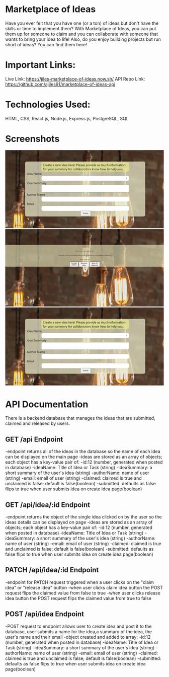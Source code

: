 # Marketplace of Ideas
Have you ever felt that you have one (or a ton) of ideas but don't have the skills or time to implement them?  With Marketplace of Ideas, you can put them up for someone to claim and you can collaborate with someone that wants to bring your idea to life! Also, do you enjoy building projects but run short of ideas? You can find them here!

# Important Links:
Live Link: https://jiles-marketplace-of-ideas.now.sh/
API Repo Link: https://github.com/ajiles91/marketplace-of-ideas-api

# Technologies Used:
HTML, CSS, React.js, Node.js, Express.js, PostgreSQL, SQL

# Screenshots
![marketplace-of-ideas-main-page](screenshots/marketplace-of-ideas-create-idea.jpg)
![marketplace-of-ideas-idea-details](screenshots/marketplace-of-ideas-idea-details.jpg)
![marketplace-of-ideas-create-idea](screenshots/marketplace-of-ideas-create-idea.jpg)

# API Documentation
There is a backend database that manages the ideas that are submitted, claimed and released by users.

## GET /api Endpoint
-endpoint returns all of the ideas in the database so the name of each idea can be displayed on the main page
-ideas are stored as an array of objects; each object has a key-value pair of:
    -id:12 (number, generated when posted in database)
    -ideaName: Title of Idea or Task (string)
    -ideaSummary: a short summary of the user's idea (string)
    -authorName: name of user (string)
    -email: email of user (string)
    -claimed: claimed is true and unclaimed is false; default is false(boolean)
    -submitted: defaults as false flips to true when user submits idea on create idea page(boolean)

## GET /api/idea/:id Endpoint
-endpoint returns the object of the single idea clicked on by the user so the ideas details can be displayed on page
-ideas are stored as an array of objects; each object has a key-value pair of:
    -id:12 (number, generated when posted in database)
    -ideaName: Title of Idea or Task (string)
    -ideaSummary: a short summary of the user's idea (string)
    -authorName: name of user (string)
    -email: email of user (string)
    -claimed: claimed is true and unclaimed is false; default is false(boolean)
    -submitted: defaults as false flips to true when user submits idea on create idea page(boolean)

## PATCH /api/idea/:id Endpoint
-endpoint for PATCH request triggered when a user clicks on the "claim idea" or "release idea" button
-when user clicks claim idea button the POST request flips the claimed value from false to true
-when user clicks release idea button the POST request flips the claimed value from true to false 

## POST /api/idea Endpoint
-POST request to endpoint allows user to create idea and post it to the database, user submits a name for the idea,a summary of the idea, the user's name and their email
-object created and added to array:
    -id:12 (number, generated when posted in database)
    -ideaName: Title of Idea or Task (string)
    -ideaSummary: a short summary of the user's idea (string)
    -authorName: name of user (string)
    -email: email of user (string)
    -claimed: claimed is true and unclaimed is false; default is false(boolean)
    -submitted: defaults as false flips to true when user submits idea on create idea page(boolean)